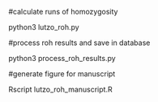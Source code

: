 #calculate runs of homozygosity

python3 lutzo_roh.py


#process roh results and save in database

python3 process_roh_results.py

#generate figure for manuscript

Rscript lutzo_roh_manuscript.R
